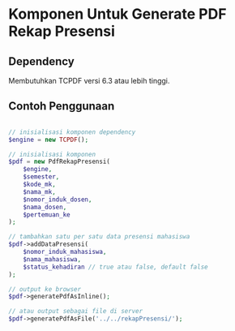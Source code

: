 # Komponen Untuk Generate PDF Rekap Presensi

## Dependency

Membutuhkan TCPDF versi 6.3 atau lebih tinggi.

## Contoh Penggunaan

```php

// inisialisasi komponen dependency
$engine = new TCPDF();

// inisialisasi komponen
$pdf = new PdfRekapPresensi(
    $engine, 
    $semester, 
    $kode_mk,
    $nama_mk, 
    $nomor_induk_dosen,
    $nama_dosen, 
    $pertemuan_ke
);

// tambahkan satu per satu data presensi mahasiswa
$pdf->addDataPresensi(
    $nomor_induk_mahasiswa, 
    $nama_mahasiswa, 
    $status_kehadiran // true atau false, default false
);

// output ke browser
$pdf->generatePdfAsInline();

// atau output sebagai file di server
$pdf->generatePdfAsFile('../../rekapPresensi/');


```
